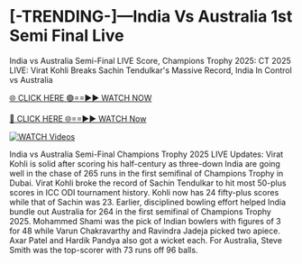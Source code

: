 # [-TRENDING-]—India Vs Australia 1st Semi Final Live

India vs Australia Semi-Final LIVE Score, Champions Trophy 2025: CT 2025 LIVE: Virat Kohli Breaks Sachin Tendulkar's Massive Record, India In Control vs Australia

[🌐 CLICK HERE 🟢==►► WATCH NOW](https://t.co/rKVYqDjw0s)

[🔴 CLICK HERE 🌐==►► WATCH Now](https://t.co/rKVYqDjw0s)

[![WATCH Videos](https://i.imgur.com/RPj6FCy.gif)](https://t.co/rKVYqDjw0s)

India vs Australia Semi-Final Champions Trophy 2025 LIVE Updates: Virat Kohli is solid after scoring his half-century as three-down India are going well in the chase of 265 runs in the first semifinal of Champions Trophy in Dubai. Virat Kohli broke the record of Sachin Tendulkar to hit most 50-plus scores in ICC ODI tournament history. Kohli now has 24 fifty-plus scores while that of Sachin was 23. Earlier, disciplined bowling effort helped India bundle out Australia for 264 in the first semifinal of Champions Trophy 2025. Mohammed Shami was the pick of Indian bowlers with figures of 3 for 48 while Varun Chakravarthy and Ravindra Jadeja picked two apiece. Axar Patel and Hardik Pandya also got a wicket each. For Australia, Steve Smith was the top-scorer with 73 runs off 96 balls.
